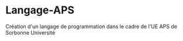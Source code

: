 # Langage-APS
Création d'un langage de programmation dans le cadre de l'UE APS de Sorbonne Université
